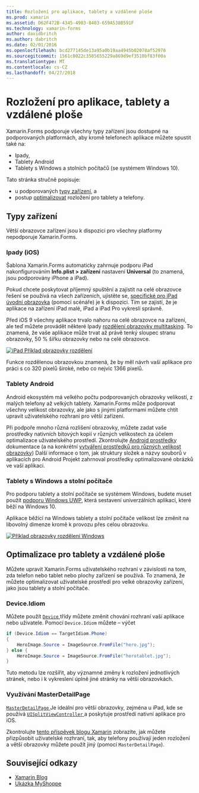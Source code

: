 ```yaml
---
title: Rozložení pro aplikace, tablety a vzdálené ploše
ms.prod: xamarin
ms.assetid: D62F472B-4345-4983-8403-659A538B591F
ms.technology: xamarin-forms
author: davidbritch
ms.author: dabritch
ms.date: 02/01/2016
ms.openlocfilehash: bcd277145de13a95a0b19aa4945b02078af52978
ms.sourcegitcommit: 1561c8022c3585655229a869d9ef3510bf83f00a
ms.translationtype: MT
ms.contentlocale: cs-CZ
ms.lasthandoff: 04/27/2018
---
```

# <a name="layout-for-tablet-and-desktop-apps"></a>Rozložení pro aplikace, tablety a vzdálené ploše

Xamarin.Forms podporuje všechny typy zařízení jsou dostupné na podporovaných platformách, aby kromě telefonech aplikace můžete spustit také na:

* Ipady,
* Tablety Android
* Tablety s Windows a stolních počítačů (se systémem Windows 10).

Tato stránka stručně popisuje:

* u podporovaných [typy zařízení](#Device_Types), a
* postup [optimalizovat](#optimize) rozložení pro tablety a telefony.

<a name="Device_Types" />

## <a name="device-types"></a>Typy zařízení

Větší obrazovce zařízení jsou k dispozici pro všechny platformy nepodporuje Xamarin.Forms.

### <a name="ipads-ios"></a>Ipady (iOS)

Šablona Xamarin.Forms automaticky zahrnuje podporu iPad nakonfigurováním **Info.plist > zařízení** nastavení **Universal** (to znamená, jsou podporovány iPhone a iPad).

Pokud chcete poskytovat příjemný spuštění a zajistit na celé obrazovce řešení se používá na všech zařízeních, ujistěte se, [specifické pro iPad úvodní obrazovka](~/ios/app-fundamentals/images-icons/launch-screens.md) (pomocí scénáře) je k dispozici. Tím se zajistí, že je aplikace na zařízení iPad malé, iPad a iPad Pro vykreslí správně.

Před iOS 9 všechny aplikace trvalo nahoru na celé obrazovce na zařízení, ale teď můžete provádět některé Ipady [rozdělení obrazovky multitasking](~/ios/platform/multitasking.md).
To znamená, že vaše aplikace může trvat až právě tenký sloupec stranu obrazovky, 50 % šířku obrazovky nebo na celé obrazovce.

[![](tablet-images/ipad-sml.png "iPad Příklad obrazovky rozdělení")](tablet-images/ipad.png#lightbox "iPad Příklad obrazovky rozdělení")

Funkce rozdělenou obrazovkou znamená, že by měl návrh vaší aplikace pro práci s co 320 pixelů široké, nebo co nejvíc 1366 pixelů.

### <a name="android-tablets"></a>Tablety Android

Android ekosystém má velkého počtu podporovaných obrazovky velikostí, z malých telefony až velkých tablety. Xamarin.Forms může podporovat všechny velikost obrazovky, ale jako s jinými platformami můžete chtít upravit uživatelského rozhraní pro větší zařízení.

Při podpoře mnoho různá rozlišení obrazovky, můžete zadat vaše prostředky nativních bitových kopií v různých velikostech za účelem optimalizace uživatelského prostředí.
Zkontrolujte [Android prostředky](~/android/app-fundamentals/resources-in-android/index.md) dokumentace (a na konkrétní [vytváření prostředků pro různých velikost obrazovky](~/android/app-fundamentals/resources-in-android/resources-for-varying-screens.md)) Další informace o tom, jak struktury složek a názvy souborů v aplikacích pro Android Projekt zahrnoval prostředky optimalizované obrázků ve vaší aplikaci.

### <a name="windows-tablets-and-desktops"></a>Tablety s Windows a stolní počítače

Pro podporu tablety a stolní počítače se systémem Windows, budete muset použít [podporu Windows UWP](~/xamarin-forms/platform/windows/installation/index.md), která sestavení univerzálních aplikací, které běží na Windows 10.

Aplikace běžící na Windows tablety a stolní počítače velikost lze změnit na libovolný dimenze kromě k provozu přes celou obrazovku.

[![](tablet-images/splitscreen-sml.png "Příklad obrazovky rozdělení Windows")](tablet-images/splitscreen.png#lightbox "Windows rozdělení Příklad obrazovky")


<a name="optimize" />

## <a name="optimizing-for-tablet-and-desktop"></a>Optimalizace pro tablety a vzdálené ploše

Můžete upravit Xamarin.Forms uživatelského rozhraní v závislosti na tom, zda telefon nebo tablet nebo plochy zařízení se používá. To znamená, že můžete optimalizovat uživatelské prostředí pro velké obrazovky zařízení, jako jsou tablety a stolní počítače.


### <a name="deviceidiom"></a>Device.Idiom

Můžete použít [ `Device` ](~/xamarin-forms/platform/device.md) třídy můžete změnit chování rozhraní vaší aplikace nebo uživatele. Pomocí `Device.Idiom` můžete – výčet

```csharp
if (Device.Idiom == TargetIdiom.Phone)
{
    HeroImage.Source = ImageSource.FromFile("hero.jpg");
} else {
    HeroImage.Source = ImageSource.FromFile("herotablet.jpg");
}
```

Tuto metodu lze rozšířit, aby významné změny k rozložení jednotlivých stránek, nebo i k vykreslení úplně jiné stránky na větší obrazovkách.

### <a name="leveraging-masterdetailpage"></a>Využívání MasterDetailPage

[ `MasterDetailPage` ](https://developer.xamarin.com/api/type/Xamarin.Forms.MasterDetailPage/) Je ideální pro větší obrazovky, zejména u iPad, kde se používá [ `UISplitViewController` ](https://developer.xamarin.com/api/type/UIKit.UISplitViewController/) a poskytuje prostředí nativní aplikace pro iOS.

Zkontrolujte [tento příspěvek blogu Xamarin](https://blog.xamarin.com/bringing-xamarin-forms-apps-to-tablets/) zobrazíte, jak můžete přizpůsobit uživatelské rozhraní, tak, aby telefony používají jeden rozložení a větší obrazovky můžete použít jiný (pomocí `MasterDetailPage`).



## <a name="related-links"></a>Související odkazy

- [Xamarin Blog](https://blog.xamarin.com/bringing-xamarin-forms-apps-to-tablets/)
- [Ukázka MyShoppe](https://github.com/jamesmontemagno/myshoppe)
